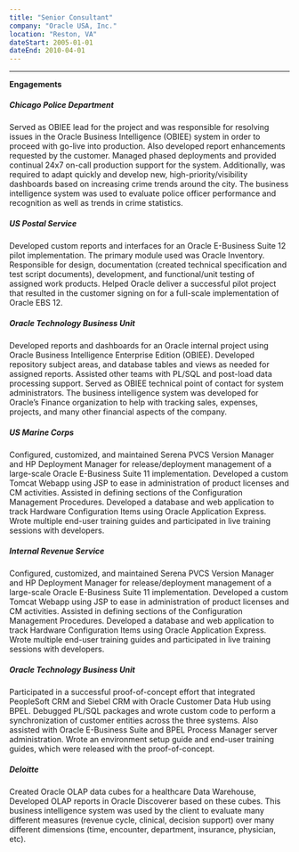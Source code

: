 ```yaml
---
title: "Senior Consultant"
company: "Oracle USA, Inc."
location: "Reston, VA"
dateStart: 2005-01-01
dateEnd: 2010-04-01
---
```


---

**Engagements**

##### Chicago Police Department

Served as OBIEE lead for the project and was responsible for resolving issues in the Oracle Business Intelligence (OBIEE) system in order to proceed with go-live into production.  Also developed report enhancements requested by the customer.  Managed phased deployments and provided continual 24x7 on-call production support for the system.  Additionally, was required to adapt quickly and develop new, high-priority/visibility dashboards based on increasing crime trends around the city.  The business intelligence system was used to evaluate police officer performance and recognition as well as trends in crime statistics.

##### US Postal Service

Developed custom reports and interfaces for an Oracle E-Business Suite 12 pilot implementation.  The primary module used was Oracle Inventory. Responsible for design, documentation (created technical specification and test script documents), development, and functional/unit testing of assigned work products.  Helped Oracle deliver a successful pilot project that resulted in the customer signing on for a full-scale implementation of Oracle EBS 12.

##### Oracle Technology Business Unit

Developed reports and dashboards for an Oracle internal project using Oracle Business Intelligence Enterprise Edition (OBIEE).  Developed repository subject areas, and database tables and views as needed for assigned reports.  Assisted other teams with PL/SQL and post-load data processing support.  Served as OBIEE technical point of contact for system administrators.  The business intelligence system was developed for Oracle’s Finance organization to help with tracking sales, expenses, projects, and many other financial aspects of the company.

##### US Marine Corps

Configured, customized, and maintained Serena PVCS Version Manager and HP Deployment Manager for release/deployment management of a large-scale Oracle E-Business Suite 11 implementation.  Developed a custom Tomcat Webapp using JSP to ease in administration of product licenses and CM activities.  Assisted in defining sections of the Configuration Management Procedures.  Developed a database and web application to track Hardware Configuration Items using Oracle Application Express.  Wrote multiple end-user training guides and participated in live training sessions with developers.

##### Internal Revenue Service

Configured, customized, and maintained Serena PVCS Version Manager and HP Deployment Manager for release/deployment management of a large-scale Oracle E-Business Suite 11 implementation.  Developed a custom Tomcat Webapp using JSP to ease in administration of product licenses and CM activities.  Assisted in defining sections of the Configuration Management Procedures.  Developed a database and web application to track Hardware Configuration Items using Oracle Application Express.  Wrote multiple end-user training guides and participated in live training sessions with developers.

##### Oracle Technology Business Unit

Participated in a successful proof-of-concept effort that integrated PeopleSoft CRM and Siebel CRM with Oracle Customer Data Hub using BPEL.  Debugged PL/SQL packages and wrote custom code to perform a synchronization of customer entities across the three systems.  Also assisted with Oracle E-Business Suite and BPEL Process Manager server administration.  Wrote an environment setup guide and end-user training guides, which were released with the proof-of-concept.

##### Deloitte

Created Oracle OLAP data cubes for a healthcare Data Warehouse, Developed OLAP reports in Oracle Discoverer based on these cubes.  This business intelligence system was used by the client to evaluate many different measures (revenue cycle, clinical, decision support) over many different dimensions (time, encounter, department, insurance, physician, etc).